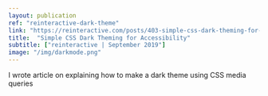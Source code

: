 ```yaml
---
layout: publication
ref: "reinteractive-dark-theme"
link: "https://reinteractive.com/posts/403-simple-css-dark-theming-for-accessibility"
title:  "Simple CSS Dark Theming for Accessibility"
subtitle: ["reinteractive | September 2019"]
image: "/img/darkmode.png"
---
```


I wrote article on explaining how to make a dark theme using CSS media queries
